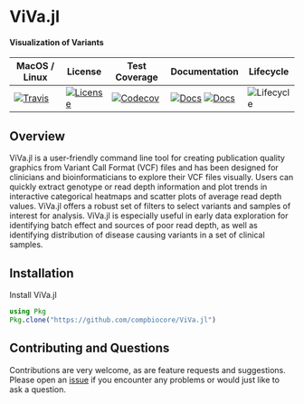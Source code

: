 # ViVa.jl

#### Visualization of Variants


| MacOS / Linux | License | Test Coverage | Documentation | Lifecycle |
| --- | ---- | ------ | ------ | ---- |
|[![Travis](https://img.shields.io/travis/bcbi/ViVa.jl/master.svg?style=flat-square)](https://travis-ci.org/bcbi/ViVa.jl)| [![License](https://img.shields.io/badge/license-MIT-orange.svg?style=flat-square)](https://github.com/compbiocore/ViVa.jl/blob/clean-up/LICENSE.md)| [![Codecov](https://img.shields.io/codecov/c/github/bcbi/ViVa.jl.svg?style=flat-square)](https://codecov.io/gh/bcbi/ViVa.jl/branch/master) | [![Docs](https://img.shields.io/badge/docs-stable-blue.svg?style=flat-square)](https://bcbi.github.io/ViVa.jl/stable) [![Docs](https://img.shields.io/badge/docs-latest-blue.svg?style=flat-square)](https://bcbi.github.io/ViVa.jl/latest) | ![Lifecycle](https://img.shields.io/badge/lifecycle-experimental-orange.svg?style=flat-square) |

## Overview

ViVa.jl is a user-friendly command line tool for creating publication quality graphics from Variant Call Format (VCF) files and has been designed for clinicians and bioinformaticians to explore their VCF files visually. Users can quickly extract genotype or read depth information and plot trends in interactive categorical heatmaps and scatter plots of average read depth values. ViVa.jl offers a robust set of filters to select variants and samples of interest for analysis. ViVa.jl is especially useful in early data exploration for identifying batch effect and sources of poor read depth, as well as identifying distribution of disease causing variants in a set of clinical samples.


## Installation

Install ViVa.jl

```julia
using Pkg
Pkg.clone("https://github.com/compbiocore/ViVa.jl")
```

## Contributing and Questions

Contributions are very welcome, as are feature requests and suggestions. Please open an
[issue][issues-url] if you encounter any problems or would just like to ask a question.

[issues-url]: https://github.com/compbiocore/CAOS/issues
